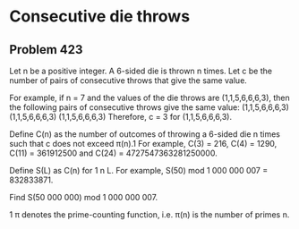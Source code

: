 #  Consecutive die throws
## Problem 423


Let n be a positive integer.
A 6-sided die is thrown n times. Let c be the number of pairs of consecutive throws that give the same value.

For example, if n = 7 and the values of the die throws are (1,1,5,6,6,6,3), then the following pairs of consecutive throws give the same value:
(1,1,5,6,6,6,3)
(1,1,5,6,6,6,3)
(1,1,5,6,6,6,3)
Therefore, c = 3 for (1,1,5,6,6,6,3).

Define C(n) as the number of outcomes of throwing a 6-sided die n times such that c does not exceed π(n).1
For example, C(3) = 216, C(4) = 1290, C(11) = 361912500 and C(24) = 4727547363281250000.

Define S(L) as  C(n) for 1 n L.
For example, S(50) mod 1 000 000 007 = 832833871.

Find S(50 000 000) mod 1 000 000 007.

1 π denotes the prime-counting function, i.e. π(n) is the number of primes n.



